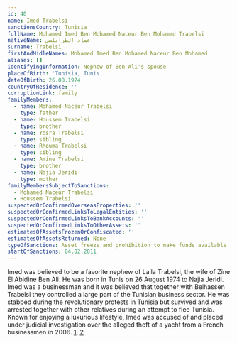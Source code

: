 ```yaml
---
id: 40
name: Imed Trabelsi
sanctionsCountry: Tunisia
fullName: Mohamed Imed Ben Mohamed Naceur Ben Mohamed Trabelsi
nativeName: عماد الطرابلسي
surname: Trabelsi
firstAndMidleNames: Mohamed Imed Ben Mohamed Naceur Ben Mohamed
aliases: []
identifyingInformation: Nephew of Ben Ali's spouse
placeOfBirth: 'Tunisia, Tunis'
dateOfBirth: 26.08.1974
countryOfResidence: ''
corruptionLink: family
familyMembers:
  - name: Mohamed Naceur Trabelsi
    type: father
  - name: Houssem Trabelsi
    type: brother
  - name: Yosra Trabelsi
    type: sibling
  - name: Rhouma Trabelsi
    type: sibling
  - name: Amine Trabelsi
    type: brother
  - name: Najia Jeridi
    type: mother
familyMembersSubjectToSanctions:
  - Mohamed Naceur Trabelsi
  - Houssem Trabelsi
suspectedOrConfirmedOverseasProperties: ''
suspectedOrConfirmedLinksToLegalEntities: ''
suspectedOrConfirmedLinksToBankAccounts: ''
suspectedOrConfirmedLinksToOtherAssets: ''
estimatesOfAssetsFrozenOrConfiscated: ''
estimatesOfAssetsReturned: None
typeOfSanctions: Asset freeze and prohibition to make funds available
startOfSanctions: 04.02.2011
---
```

Imed was believed to be a favorite nephew of Laila Trabelsi, the wife of Zine El 
Abidine Ben Ali. He was born in Tunis on 26 August 1974 to Najia Jeridi. Imed 
was a businessman and it was believed that together with Belhassen Trabelsi they 
controlled a large part of the Tunisian business sector. He was stabbed during 
the revolutionary protests in Tunisia but survived and was arrested together 
with other relatives during an attempt to flee Tunisia. Known for enjoying a 
luxurious lifestyle, Imed was accused of and placed under judicial investigation 
over the alleged theft of a yacht from a French businessmen in 2006. 
[1](https://www.telegraph.co.uk/news/worldnews/africaandindianocean/tunisia/8316771/Tunisian-deposed-leader-dominated-by-Lady-Macbeth.html), 
[2](http://archive.boston.com/news/world/africa/articles/2011/01/17/tunisians_hail_fall_of_ex_leaders_corrupt_family/?page=2)
